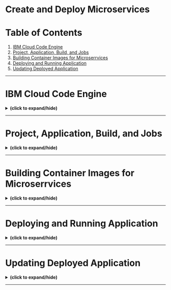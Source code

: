 # Create and Deploy Microservices

# Table of Contents
1. [IBM Cloud Code Engine](#ibm_cloud_code_engine)
2. [Project, Application, Build, and Jobs](#project_application_build_job)
3. [Building Container Images for Microserrvices](#building_container_for_microservices)
4. [Deploying and Running Application](#deploying_and_running_application)
5. [Updating Deployed Application](#update_deployed_application)

---

<a id="ibm_cloud_code_engine"></a>
# IBM Cloud Code Engine
<details close>
<summary><b>(click to expand/hide)</b></summary>
<!-- MarkdownTOC -->

# IBM Cloud Code Engine Overview

## Challenges of Self-hosting Microservices
- **Configuration and Building**:
  - Making microservices production-ready involves configuring library dependencies, resources, credentials, etc.
  - Microservices need to be compiled and built into an executable binary.
- **Infrastructure Selection**:
  - Choices involve web servers, operating systems, networks, databases, etc.
- **Scaling**:
  - Microservices must scale dynamically based on traffic, e.g., peak traffic during holidays.
- **Communication**:
  - Communication among microservices should be reliable and secure.
- **Monitoring**:
  - Logging, monitoring, and dashboard activities are required for stability.

### Example: Python-based Microservice Deployment
- **Web Server Interfaces**:
  - **WSGI** (Web Server Gateway Interface): Synchronous service calls.
    - Popular servers: Green Unicorn, uWSGI.
  - **ASGI** (Asynchronous Server Gateway Interface): Supports asynchronous calls.
    - Popular servers: Daphne, Hypercorn.
- **Infrastructure**: Can range from a laptop to a sophisticated cluster.

## IBM Cloud Code Engine Solution

### Overview
- **Purpose**: Eases the deployment burden, allowing developers to focus on code.
- **Type**: Fully managed, serverless platform.
- **Features**: Combines PaaS, CaaS, and serverless deployment models.

### Use Cases
1. **Deploy Built Applications**:
   - Deploy microservices, web apps, or console apps directly.
2. **Push Source Code Directly**:
   - Code Engine builds and deploys applications from source code (GitHub or local).
3. **Run Batch Jobs**:
   - Deploy data processing or analytics tasks on the same platform.

### Benefits
- **Cluster Management**: Handles provisioning, configuring, scaling, and server management.
- **Focus on Code**: Developers can concentrate on code development.
- **Quick Deployment**: Builds and deploys apps in seconds.
- **Auto-scaling**: Automatically scales workloads up and down.
- **Security and Isolation**: Ensures secure connections and isolates workloads.
- **Integration**: Fully integrates with the IBM Cloud services catalog.

## Conclusion
- Self-hosted microservices deployment can be complex.
- IBM Cloud Code Engine simplifies the deployment process, allowing developers to focus on coding.
- The platform supports application deployment, direct source code deployment, and batch job execution.

<!-- /MarkdownTOC -->
</details>

---

<a id="project_application_build_job"></a>
# Project, Application, Build, and Jobs
<details close>
<summary><b>(click to expand/hide)</b></summary>
<!-- MarkdownTOC -->

# Overview of Project, Application, Build, and Jobs in IBM Cloud Code Engine

## **Project**
- **Definition**: A group in Code Engine that manages resources and entities (e.g., build, app, job, TLS certificates).
- **Functions**:
  - **Namespace**: Provides isolation for entities. Entity names must be unique within a namespace but can be duplicated across namespaces.
  - **Access Control**: Manages resources and provides control over who can access what.
  - **Monitoring**: Allows monitoring of resource allocation (CPU, memory) for the entire project.
- **Example**: A project named `my-project` may have 11 applications and 2 jobs.

## **Application**
- **Definition**: Code that runs to serve HTTP requests or provide REST APIs.
- **Features**:
  - Supports **WebSockets** for long-running, session-based communication.
  - **Auto-scaling**: Dynamically scales up or down based on workload and configuration settings.
- **Example**: An application named `my-application` under the project `my-project`.

## **Build**
- **Definition**: Process of creating a container image from source code.
- **Methods**:
  - **Dockerfile**: A set of instructions to create a Docker container image.
  - **Cloud Native Buildpack**: Automates tasks like inspecting code and creating a build plan to produce an image.
- **Usage**: After building the container image, it can be deployed to Code Engine to create an application.

## **Job**
- **Definition**: A one-time execution of code.
- **Characteristics**:
  - Unlike applications, jobs are designed to run once and exit.
  - Can specify workload configurations before running.
- **Examples of Jobs**:
  - **Data Processing**: Query and transform data in batches.
  - **Machine Learning**: Model training jobs.
  - **Reporting**: Generate reports based on a schedule.
  - **Billing**: Create and send bills.

## **Conclusion**
- **Project**: Groups and manages Code Engine entities.
- **Application**: Serves HTTP requests or WebSocket sessions.
- **Build**: Creates a container image from source code.
- **Job**: Executes code once or in multiple instances.

<!-- /MarkdownTOC -->
</details>

---

<a id="building_container_for_microservices"></a>
# Building Container Images for Microserrvices
<details close>
<summary><b>(click to expand/hide)</b></summary>
<!-- MarkdownTOC -->

# Building Container Images for Microservices

## **Container**
- **Definition**: A standalone, executable unit of software that packages an application's source code, libraries, dependencies, and runtimes.
- **Characteristics**:
  - **Portable**: Can run on any device or in the cloud.
  - **Efficient**: Does not require a guest OS, leveraging the host OS instead.
  - **Ideal for Microservices**: Matches the lightweight and isolated nature of microservices.

## **Docker**
- **Definition**: A software platform for building and running applications as containers.
- **Popularity**: Led to an explosive usage of containerization and fostered a large ecosystem.
- **Usage in IBM Cloud Engine**: Docker is the main container technology used.

## **Building a Docker Container Image**
- **Steps**:
  1. **Dockerfile Creation**:
     - Acts as a blueprint outlining instructions to build the container.
  2. **Building Container Image**:
     - The image includes all application assets and is immutable.
     - Consider an image like a class template in OOP.
  3. **Running Container**:
     - Instantiating an image creates a running container.

- **Dockerfile Example**:
  - `FROM`: Specifies base image (e.g., Python, uwsgi-nginx-flask).
  - `COPY`: Copies files to `/app` folder in the image.
  - `ENV`: Sets environment variables (e.g., `LISTEN_PORT` to 8080).
  - `EXPOSE`: Indicates the port on which the container listens.
  - `RUN`: Executes commands (e.g., `pip install` for dependencies).
  - `CMD`: Provides a default executable for the container (only one `CMD` allowed).

## **Container Registry**
- **Definition**: A repository to manage container images.
- **Examples**: Docker Hub, IBM Cloud Container Registry.
- **Image Name**: Consists of hostname (e.g., `icr.io` for IBM), repository (group of related images), and tag (version info).
- **Usage**: After building, an image can be pushed to a registry and then pulled using its unique name.

## **Conclusion**
- **Container**: A standalone, portable unit containing all software dependencies.
- **Docker**: A platform to build and run containers.
- **Dockerfile**: Used to instruct Docker to build a container image.
- **Container Registry**: Manages container images and allows them to be pulled by name.

<!-- /MarkdownTOC -->
</details>

---

<a id="deploying_and_running_application"></a>
# Deploying and Running Application
<details close>
<summary><b>(click to expand/hide)</b></summary>
<!-- MarkdownTOC -->

# Deploying and Running Applications

## **Deployment Modes**
- **Container Image Deployment**:
  1. **Manual Image Push**:
     - Build and push container image to a private/public container registry.
     - Cloud Code Engine pulls and deploys using the unique image name.
  2. **Automatic Image Build**:
     - Specify a Dockerfile or buildpack with source code.
     - Cloud Engine builds and deploys the application automatically.
- **Difference**: Who is responsible for building and pushing the container image.

## **IBM Cloud Console**
- **Definition**: A web portal for managing IBM cloud services, including Code Engine.
- **Steps to Create and Deploy Application**:
  1. Specify application's name.
  2. Choose deployment from Container image or Source code (default: Container image).
  3. Provide image reference and optionally, registry access.
  4. Additional advanced settings can be configured as required.

## **IBM Cloud CLI**
- **Alternative to Console**: For more precise deployment.
- **Commands**:
  1. **Create and Deploy**:
     ```bash
     ibmcloud ce app create --name <app-name> --image <image-reference> --registry-access <registry-access>
     ```
     - Example: Deploy `helloworldapp` from `us.icr.io` with registry access `myregistry`.
  2. **Test Application**:
     ```bash
     ibmcloud ce app get --name <app-name> --output <output-format>
     ```
     - Example: Get the URL of the deployed `helloworldapp`.

## **Endpoint URL**
- Once deployed, the Code Engine provides an endpoint URL leading to the application's main page or microservice entry point.

## **Conclusion**
- Applications can be deployed on Cloud Engine from a container image or source code.
- Deployment can be done using either IBM Cloud Console or IBM Cloud CLI.

<!-- /MarkdownTOC -->
</details>

---

<a id="update_deployed_application"></a>
# Updating Deployed Application
<details close>
<summary><b>(click to expand/hide)</b></summary>
<!-- MarkdownTOC -->

# Updating Deployed Applications

## **Common Scenarios for Updating Applications**
1. **Update Environment Variables**: Modify database location, secret keys, etc.
2. **Update Application Visibility**: Change URL visibility from public to private or project-only.
3. **Update Image Reference or GitHub Repo**: Switch to a new container image or source code repository.
4. **Update Runtime Resources**: Adjust computational resources (CPU, memory) allocated to the application.

## **IBM Cloud Console**
- **Easy Updates**: Suitable for simpler updates like adding environment variables.
- **Update Steps**:
  - **Environment Variables**: Add/update via "Add environment variable" button.
  - **Visibility**: Update via the "Domain mappings" tab (options: cluster-local, private, public).
  - **Image Reference**: Update via the "Code" tab.
  - **Runtime Resources**: Adjust CPU, memory, and ephemeral storage via the "Runtime" tab.

## **IBM Cloud CLI**
- **Precise Updates**: Suitable for more complex application updates.
- **Commands**:
  - **Update Environment Variable**:
    ```bash
    ibmcloud ce app update --name <app-name> --env <var-name=var-value>
    ```
  - **Update Visibility**:
    ```bash
    ibmcloud ce app update --name <app-name> --visibility <visibility-option>
    ```
  - **Update Image Reference**:
    ```bash
    ibmcloud ce app update --name <app-name> --image <image-reference> --registry-secret <registry-secret>
    ```
  - **Update Runtime Resources**:
    ```bash
    ibmcloud ce app update --name <app-name> --cpu <cpu-amount> --memory <memory-amount>
    ```

## **Revision Management**
- Code engine manages application revisions, allowing updates without needing to deploy a new application.

## **Examples**
- Migrating data from SQL DB to NoSQL DB and updating the Pets DB service.
- Changing `pet_db_service` environment variable `DB_HOST` to `localhost`.
- Updating `pet_db_service` visibility to `private`.
- Updating `pet_db_service` image reference to `us.icr.io/petshop/no_sql_pet_db_service`.
- Increasing `pet_db_service` runtime resources to 2 CPUs and 16 GB memory.

## **Conclusion**
- Applications can be updated either through IBM Cloud Console UI or IBM Cloud CLI as per preference.

<!-- /MarkdownTOC -->
</details>

---
